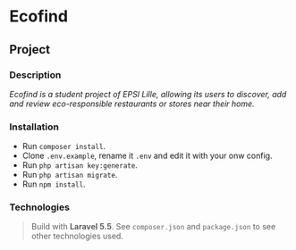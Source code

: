 # Ecofind

## Project

### Description

_Ecofind is a student project of EPSI Lille, allowing its users to discover, add and review eco-responsible restaurants or stores near their home._

### Installation
- Run `composer install`.
- Clone `.env.example`, rename it `.env` and edit it with your onw config.
- Run `php artisan key:generate`.
- Run `php artisan migrate`.
- Run `npm install`.

### Technologies

> Build with **Laravel 5.5**. See `composer.json` and `package.json` to see other technologies used.

